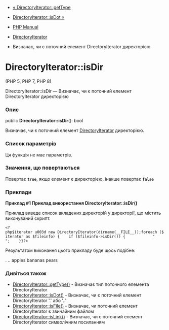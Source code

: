 - [« DirectoryIterator::getType](directoryiterator.gettype.md)
- [DirectoryIterator::isDot »](directoryiterator.isdot.md)

- [PHP Manual](index.md)
- [DirectoryIterator](class.directoryiterator.md)
- Визначає, чи є поточний елемент DirectoryIterator
директорією

# DirectoryIterator::isDir

(PHP 5, PHP 7, PHP 8)

DirectoryIterator::isDir — Визначає, чи є поточний елемент
DirectoryIterator директорією

### Опис

public **DirectoryIterator::isDir**(): bool

Визначає, чи є поточний елемент
[DirectoryIterator](class.directoryiterator.md) директорією.

### Список параметрів

Ця функція не має параметрів.

### Значення, що повертаються

Повертає **`true`**, якщо елемент є директорією, інакше
повертає **`false`**

### Приклади

**Приклад #1 Приклад використання **DirectoryIterator::isDir()****

Приклад виведе список вкладених директорій у директорії, що містить
виконуваний скрипт.

` <?php$iterator u003d new DirectoryIterator(dirname(__FILE__));foreach ($iterator as $fileinfo) {    if ($fileinfo->isDir()) {            "
";    }}?> `

Результатом виконання цього прикладу буде щось подібне:

.
..
apples
bananas
pears

### Дивіться також

- [DirectoryIterator::getType()](directoryiterator.gettype.md) -
Визначає тип поточного елемента DirectoryIterator
- [DirectoryIterator::isDot()](directoryiterator.isdot.md) -
Визначає, чи є поточний елемент DirectoryIterator '.' або
'..'
- [DirectoryIterator::isFile()](directoryiterator.isfile.md) -
Визначає, чи поточний елемент DirectoryIterator є звичайним
файлом
- [DirectoryIterator::isLink()](directoryiterator.islink.md) -
Визначає, чи є поточний елемент DirectoryIterator
символічним посиланням
